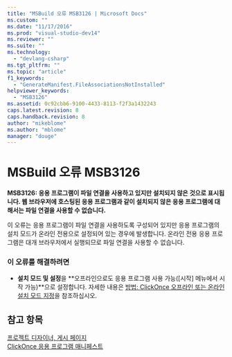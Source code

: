 ```yaml
---
title: "MSBuild 오류 MSB3126 | Microsoft Docs"
ms.custom: ""
ms.date: "11/17/2016"
ms.prod: "visual-studio-dev14"
ms.reviewer: ""
ms.suite: ""
ms.technology: 
  - "devlang-csharp"
ms.tgt_pltfrm: ""
ms.topic: "article"
f1_keywords: 
  - "GenerateManifest.FileAssociationsNotInstalled"
helpviewer_keywords: 
  - "MSB3126"
ms.assetid: 0c92cbb6-9100-4433-8113-f2f3a1432243
caps.latest.revision: 8
caps.handback.revision: 8
author: "mikeblome"
ms.author: "mblome"
manager: "douge"
---
```

# MSBuild 오류 MSB3126
**MSB3126: 응용 프로그램이 파일 연결을 사용하고 있지만 설치되지 않은 것으로 표시됩니다.  웹 브라우저에 호스팅된 응용 프로그램과 같이 설치되지 않은 응용 프로그램에 대해서는 파일 연결을 사용할 수 없습니다.**  
  
 이 오류는 응용 프로그램이 파일 연결을 사용하도록 구성되어 있지만 응용 프로그램의 설치 모드가 온라인 전용으로 설정되어 있는 경우에 발생합니다.  온라인 전용 응용 프로그램은 대개 브라우저에서 실행되므로 파일 연결을 사용할 수 없습니다.  
  
### 이 오류를 해결하려면  
  
-   **설치 모드 및 설정**을 **오프라인으로도 응용 프로그램 사용 가능\(\[시작\] 메뉴에서 시작 가능\)**으로 설정합니다.  자세한 내용은 [방법: ClickOnce 오프라인 또는 온라인 설치 모드 지정](../Topic/How%20to:%20Specify%20the%20ClickOnce%20Offline%20or%20Online%20Install%20Mode.md)을 참조하십시오.  
  
## 참고 항목  
 [프로젝트 디자이너, 게시 페이지](../Topic/Publish%20Page,%20Project%20Designer.md)   
 [ClickOnce 응용 프로그램 매니페스트](../Topic/ClickOnce%20Application%20Manifest.md)